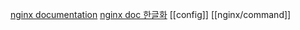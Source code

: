 [nginx documentation](https://nginx.org/en/docs/)
[nginx doc 한글화](https://nginxstore.com/docs/nginx/)
[[config]]
[[nginx/command]]
